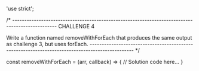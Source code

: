 'use strict';

/* ------------------------------------------------------------------------------------------------
CHALLENGE 4

Write a function named removeWithForEach that produces the same output as challenge 3, but uses forEach.
------------------------------------------------------------------------------------------------ */

const removeWithForEach = (arr, callback) => {
  // Solution code here...
}